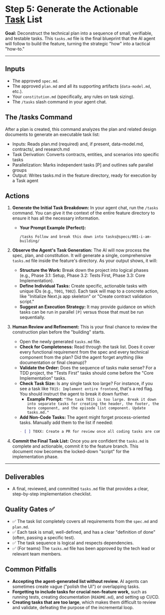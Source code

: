 # **Step 5: Generate the Actionable [Task](https://github.com/github/spec-kit/blob/main/spec-driven.md#the-tasks-command) List**

**Goal:** Deconstruct the technical plan into a sequence of small, verifiable, and testable tasks. This `tasks.md` file is the final blueprint that the AI agent will follow to build the feature, turning the strategic "how" into a tactical "how-to."

---

## **Inputs**

-   The approved `spec.md`.
-   The approved `plan.md` and all its supporting artifacts (`data-model.md`, etc.).
-   Your `constitution.md` (specifically, any rules on task sizing).
-   The `/tasks` slash command in your agent chat.

## The /tasks Command
After a plan is created, this command analyzes the plan and related design documents to generate an executable task list:

- Inputs: Reads plan.md (required) and, if present, data-model.md, contracts/, and research.md
- Task Derivation: Converts contracts, entities, and scenarios into specific tasks
- Parallelization: Marks independent tasks [P] and outlines safe parallel groups
- Output: Writes tasks.md in the feature directory, ready for execution by a Task agent

## **Actions**

1.  **Generate the Initial Task Breakdown:** In your agent chat, run the `/tasks` command. You can give it the context of the entire feature directory to ensure it has all the necessary information.
    *   **Your Prompt Example (Perfect):**
        ```
        /tasks Follow and break this down into tasks@specs/001-i-am-building/
        ```

2.  **Observe the Agent's Task Generation:** The AI will now process the spec, plan, and constitution. It will generate a single, comprehensive `tasks.md` file inside the feature's directory. As your output shows, it will:
    *   **Structure the Work:** Break down the project into logical phases (e.g., Phase 3.1: Setup, Phase 3.2: Tests First, Phase 3.3: Core Implementation).
    *   **Define Individual Tasks:** Create specific, actionable tasks with unique IDs (e.g., `T001`, `T002`). Each task will map to a concrete action, like "Initialize Next.js app skeleton" or "Create contract validation script."
    *   **Suggest an Execution Strategy:** It may provide guidance on which tasks can be run in parallel `[P]` versus those that must be run sequentially.

3.  **Human Review and Refinement:** This is your final chance to review the construction plan before the "building" starts.
    *   Open the newly generated `tasks.md` file.
    *   **Check for Completeness:** Read through the task list. Does it cover every functional requirement from the spec and every technical component from the plan? Did the agent forget anything (like documentation or final cleanup)?
    *   **Validate the Order:** Does the sequence of tasks make sense? For a TDD project, the "Tests First" tasks should come before the "Core Implementation" tasks.
    *   **Check Task Size:** Is any single task too large? For instance, if you see a task like `T015: Implement entire frontend`, that's a red flag. You should instruct the agent to break it down further.
        *   **Example Prompt:** `"The task T015 is too large. Break it down into separate tasks for creating the header, the footer, the hero component, and the episode list component. Update tasks.md."`
    *   **Add Non-Code Tasks:** The agent might forget process-oriented tasks. Manually add them to the list if needed:
        ```markdown
        - [ ] T0XX: Create a PR for review once all coding tasks are complete.
        ```

4.  **Commit the Final Task List:** Once you are confident the `tasks.md` is complete and actionable, commit it to the feature branch. This document now becomes the locked-down "script" for the implementation phase.

---

## **Deliverables**

-   A final, reviewed, and committed `tasks.md` file that provides a clear, step-by-step implementation checklist.

## **Quality Gates ✅**

-   ✅ The task list completely covers all requirements from the `spec.md` and `plan.md`.
-   ✅ Each task is small, well-defined, and has a clear "definition of done" (often, passing a specific test).
-   ✅ The task sequence is logical and respects dependencies.
-   ✅ (For teams) The `tasks.md` file has been approved by the tech lead or relevant team members.

## **Common Pitfalls**

-   **Accepting the agent-generated list without review.** AI agents can sometimes create vague ("polish the UI") or overlapping tasks.
-   **Forgetting to include tasks for crucial non-feature work,** such as running tests, creating documentation (`README.md`), and setting up CI/CD.
-   **Creating tasks that are too large**, which makes them difficult to review and validate, defeating the purpose of the incremental loop.